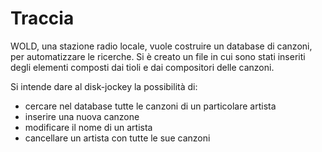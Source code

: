 # Traccia
WOLD, una stazione radio locale, vuole costruire un database di canzoni, per automatizzare le ricerche.
Si è creato un file in cui sono stati inseriti degli elementi composti dai tioli e dai compositori delle canzoni.

Si intende dare al disk-jockey la possibilità di:
- cercare nel database tutte le canzoni di un particolare artista
- inserire una nuova canzone
- modificare il nome di un artista
- cancellare un artista con tutte le sue canzoni
